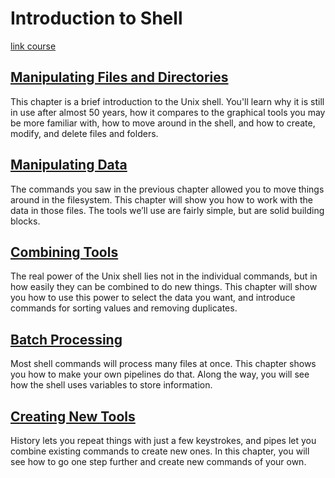 # Introduction to Shell

[link course](https://app.datacamp.com/learn/courses/introduction-to-shell)

## [Manipulating Files and Directories](./01_manipulating_files_and_directories/)

This chapter is a brief introduction to the Unix shell. You'll learn why it is still in use after almost 50 years, how it compares to the graphical tools you may be more familiar with, how to move around in the shell, and how to create, modify, and delete files and folders.


## [Manipulating Data](./02_manipulating_data/)

The commands you saw in the previous chapter allowed you to move things around in the filesystem. This chapter will show you how to work with the data in those files. The tools we’ll use are fairly simple, but are solid building blocks.


## [Combining Tools](./03_combining_tools/)

The real power of the Unix shell lies not in the individual commands, but in how easily they can be combined to do new things. This chapter will show you how to use this power to select the data you want, and introduce commands for sorting values and removing duplicates. 


## [Batch Processing](./04_batch_processing/)

Most shell commands will process many files at once. This chapter shows you how to make your own pipelines do that. Along the way, you will see how the shell uses variables to store information. 

## [Creating New Tools](./05_creating_new_tools/)

History lets you repeat things with just a few keystrokes, and pipes let you combine existing commands to create new ones. In this chapter, you will see how to go one step further and create new commands of your own. 